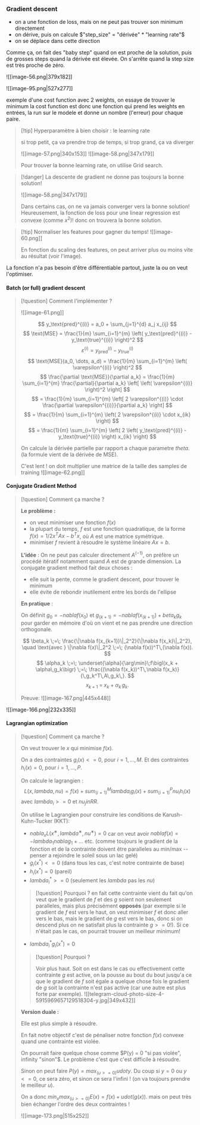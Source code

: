 ### Gradient descent

- on a une fonction de loss, mais on ne peut pas trouver son minimum directement
- on dérive, puis on calcule $"step_size" = "dérivée" * "learning rate"$
- on se déplace dans cette direction

Comme ça, on fait des "baby step" quand on est proche de la solution, puis de grosses steps quand la dérivée est élevée. On s'arrête quand la step size est très proche de zéro.

![[image-56.png|379x182]]

![[image-95.png|527x277]]

exemple d'une cost function avec 2 weights, on essaye de trouver le minimum
la cost function est donc une fonction qui prend les weights en entrées, la run sur le modele et donne un nombre (l'erreur) pour chaque paire.

> [!tip] Hyperparamètre à bien choisir : le learning rate
> 
> si trop petit, ça va prendre trop de temps, si trop grand, ça va diverger
> 
> ![[image-57.png|340x153]]
> ![[image-58.png|347x179]]
> 
> Pour trouver la bonne learning rate, on utilise Grid search.

> [!danger] La descente de gradient ne donne pas toujours la bonne solution!
> 
> ![[image-58.png|347x179]]
> 
> Dans certains cas, on ne va jamais converger vers la bonne solution! Heureusement, la fonction de loss pour une linear regression est convexe (comme $x^2$)! donc on trouvera la bonne solution.

> [!tip] Normaliser les features pour gagner du temps!
> ![[image-60.png]]
> 
> En fonction du scaling des features, on peut arriver plus ou moins vite au résultat (voir l'image).

La fonction n'a pas besoin d'être différentiable partout, juste la ou on veut l'optimiser.
#### Batch (or full) gradient descent

> [!question] Comment l'implémenter ?
> 
> ![[image-61.png]]
> 
> $$ y_\text{pred}^{(i)} = a_0 + \sum_{j=1}^{d} a_j x_{ij} $$
$$ \text{MSE} = \frac{1}{m} \sum_{i=1}^{m} \left( y_\text{pred}^{(i)} - y_\text{true}^{(i)} \right)^2 $$
$$ \varepsilon^{(i)} = y_\text{pred}^{(i)} - y_\text{true}^{(i)} $$
$$ \text{MSE}(a_0, \dots, a_d) = \frac{1}{m} \sum_{i=1}^{m} \left( \varepsilon^{(i)} \right)^2 $$
$$ \frac{\partial \text{MSE}}{\partial a_k} = \frac{1}{m} \sum_{i=1}^{m} \frac{\partial}{\partial a_k} \left[ \left( \varepsilon^{(i)} \right)^2 \right] $$
$$ = \frac{1}{m} \sum_{i=1}^{m} \left[ 2 \varepsilon^{(i)} \cdot \frac{\partial \varepsilon^{(i)}}{\partial a_k} \right] $$
$$ = \frac{1}{m} \sum_{i=1}^{m} \left( 2 \varepsilon^{(i)} \cdot x_{ik} \right) $$
$$ = \frac{1}{m} \sum_{i=1}^{m} \left( 2 \left( y_\text{pred}^{(i)} - y_\text{true}^{(i)} \right) x_{ik} \right) $$
> 
> On calcule la dérivée partielle par rapport a chaque parametre $theta$. (la formule vient de la dérivée de MSE).
> 
> C'est lent ! on doit multiplier une matrice de la taille des samples de training
> ![[image-62.png]]

#### Conjugate Gradient Method

> [!question] Comment ça marche ?
> 
> **Le problème :**
> - on veut minimiser une fonction $f(x)$
> - la plupart du temps, $f$ est une fonction quadratique, de la forme $f(x) = 1/2 x^T A x - b^T x$, où $A$ est une matrice symétrique.
> - minimiser $f$ revient à résoudre le système linéaire $A x = b$.
>   
> **L'idée** :
> On ne peut pas calculer directement $A^(-1)$, on préfère un procédé itératif notamment quand $A$ est de grande dimension. La conjugate gradient method fait deux choses :
> - elle suit la pente, comme le gradient descent, pour trouver le minimum
> - elle évite de rebondir inutilement entre les bords de l'ellipse
>   
>**En pratique** :
>
>On définit $g_0 = - nabla f(x_0)$ et  $g_(k + 1) = - nabla f(x_(k + 1)) + beta_k g_k$ pour garder en mémoire d'où on vient et ne pas prendre une direction orthogonale.
>
>$$
> \beta_k \;=\; \frac{\|\nabla f(x_{k+1})\|_2^2}{\|\nabla f(x_k)\|_2^2}, 
>\quad
>\text{avec }
>\|\nabla f(x)\|_2^2 \;=\; (\nabla f(x))^T\,(\nabla f(x)).
>$$
>$$
>\alpha_k \;=\; \underset{\alpha}{\arg\min}\;f\bigl(x_k + \alpha\,g_k\bigr)
>\;=\; \frac{(\nabla f(x_k))^T\,\nabla f(x_k)}{\,g_k^T\,A\,g_k\,}.
>$$
>$$
>x_{k+1} \;=\; x_k \;+\; \alpha_k \, g_k.
>$$
>
>Preuve:
>![[image-167.png|445x448]]

![[image-166.png|232x335]]

#### Lagrangian optimization

> [!question] Comment ça marche ?
> 
> On veut trouver le $x$ qui minimise $f(x)$.
> 
> On a des contraintes $g_i (x) <= 0$, pour $i = 1,...,M$.
> Et des contraintes $h_i (x) = 0$, pour $i = 1, ..., P$.
> 
> On calcule le lagrangien : 
> $$ L(x, lambda, nu) = f(x) + sum_(i = 1)^M lambda_i g_i (x) + sum_(i = 1)^P nu_i h_i (x) $$
> avec $lambda_i >= 0$ et $nu_j in RR$.
> 
> On utilise le Lagrangien pour construire les conditions de Karush-Kuhn-Tucker (KKT):
> - $nabla_x​ L(x^∗,lambda^∗,nu^∗)=0$  car on veut avoir $nabla f (x) = - lambda_1 nabla g_1 + ...$ etc. (comme toujours le gradient de la fonction et de la contrainte doivent être paralleles au min/max -- penser a rejoindre le soleil sous un lac gelé)
> - $g_i (x^*) <= 0$ (dans tous les cas, c'est notre contrainte de base)
> - $h_i (x^*) = 0$ (pareil)
> - $lambda_i^* >= 0$ (seulement les $lambda$ pas les $nu$)
> > [!question] Pourquoi ?
> > en fait cette contrainte vient du fait qu'on veut que le gradient de $f$ et des $g$ soient non seulement paralleles, mais plus précisément **opposés** (par exemple si le gradient de $f$ est vers le haut, on veut minimiser $f$ et donc aller vers le bas, mais le gradient de $g$ est vers le bas, donc si on descend plus on ne satisfait plus la contrainte $g >= 0$!). Si ce n'était pas le cas, on pourrait trouver un meilleur minimum!
> - $lambda_i^* g_i (x^*) = 0$
> > [!question] Pourquoi ?
> > 
> > Voir plus haut. Soit on est dans le cas ou effectivement cette contrainte $g$ est active, on la pousse au bout du bout jusqu'a ce que le gradient de $f$ soit égale a quelque chose fois le gradient de $g$ soit la contrainte n'est pas active (car une autre est plus forte par exemple).
> > ![[telegram-cloud-photo-size-4-5915969657129518304-y.jpg|349x432]]
>   
> **Version duale :**
> 
> Elle est plus simple à résoudre.
> 
> En fait notre objectif c'est de pénaliser notre fonction $f(x)$ convexe quand une contrainte est violée. 
> 
> On pourrait faire quelque chose comme $P(y) = 0 "si pas violée", infinity "sinon"$. Le problème c'est que c'est difficile à résoudre.
> 
> Sinon on peut faire $P(y) = max_(u >= 0) u dot y$. Du coup si $y = 0$ ou $y <= 0$, ce sera zéro, et sinon ce sera l'infini ! (on va toujours prendre le meilleur $u$).
> 
> On a donc $min_x max_(u >= 0) E(x) = f(x) + u dot (g(x))$. mais on peut très bien échanger l'ordre des deux contraintes !
> 
> ![[image-173.png|515x252]]


